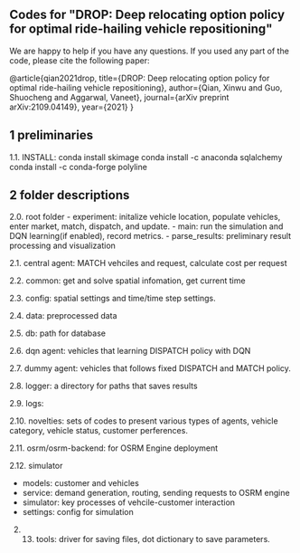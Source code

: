 ## Codes for "DROP: Deep relocating option policy for optimal ride-hailing vehicle repositioning"
We are happy to help if you have any questions. If you used any part of the code, please cite the following paper:

@article{qian2021drop,
  title={DROP: Deep relocating option policy for optimal ride-hailing vehicle repositioning},
  author={Qian, Xinwu and Guo, Shuocheng and Aggarwal, Vaneet},
  journal={arXiv preprint arXiv:2109.04149},
  year={2021}
}

## 1 preliminaries
1.1. INSTALL:
        conda install skimage
        conda install -c anaconda sqlalchemy
        conda install -c conda-forge polyline


## 2 folder descriptions
2.0. root folder
        - experiment: initalize vehicle location, populate vehicles, enter market, match, dispatch, and update.
        - main: run the simulation and DQN learning(if enabled), record metrics.
        - parse_results: preliminary result processing and visualization

2.1. central agent: MATCH vehciles and request, calculate cost per request

2.2. common: get and solve spatial infomation, get current time

2.3. config: spatial settings and time/time step settings.

2.4. data: preprocessed data

2.5. db: path for database

2.6. dqn agent: vehicles that learning DISPATCH policy with DQN

2.7. dummy agent: vehicles that follows fixed DISPATCH and MATCH policy.

2.8. logger: a directory for paths that saves results

2.9. logs: <!--save results for training and testing.-->

2.10. novelties: sets of codes to present various types of agents, vehicle category, vehicle status, customer perferences.

2.11. osrm/osrm-backend: for OSRM Engine deployment

2.12. simulator
- models: customer and vehicles
- service: demand generation, routing, sending requests to OSRM engine
- simulator: key processes of vehcile-customer interaction
- settings: config for simulation

2. 13. tools:  driver for saving files, dot dictionary to save parameters.

